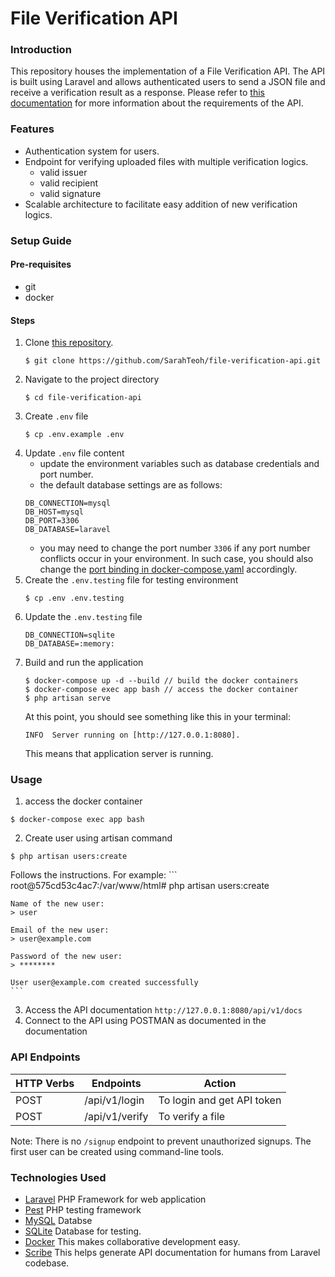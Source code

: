 # File Verification API
### Introduction
This repository houses the implementation of a File Verification API. The API is built using Laravel and allows authenticated users to send a JSON file and receive a verification result as a response. Please refer to [this documentation](https://accredify.notion.site/Technical-Assessment-for-Software-Engineer-de808af21ca249ba8f4b2d8f1aaf2a66) for more information about the requirements of the API.

### Features
- Authentication system for users.
- Endpoint for verifying uploaded files with multiple verification logics. 
  - valid issuer
  - valid recipient
  - valid signature
- Scalable architecture to facilitate easy addition of new verification logics.

### Setup Guide
#### Pre-requisites
- git
- docker
  
#### Steps
1. Clone [this repository](https://github.com/SarahTeoh/file-verification-api).
    ```
    $ git clone https://github.com/SarahTeoh/file-verification-api.git
    ```
2. Navigate to the project directory
    ```
    $ cd file-verification-api
    ```
3. Create `.env` file
    ```
    $ cp .env.example .env
    ```
4. Update `.env` file content 
   * update the environment variables such as database credentials and port number.
   * the default database settings are as follows:
    ```
    DB_CONNECTION=mysql
    DB_HOST=mysql
    DB_PORT=3306
    DB_DATABASE=laravel
    ```
   * you may need to change the port number `3306` if any port number conflicts occur in your environment. In such case, you should also change the [port binding in docker-compose.yaml](https://github.com/SarahTeoh/file-verification-api/blob/main/docker-compose.yml#L35) accordingly.
5. Create the `.env.testing` file for testing environment
   ```
   $ cp .env .env.testing
   ```
6. Update the `.env.testing` file
    ```
    DB_CONNECTION=sqlite
    DB_DATABASE=:memory:
    ```
7. Build and run the application
    ```
    $ docker-compose up -d --build // build the docker containers
    $ docker-compose exec app bash // access the docker container
    $ php artisan serve
    ```
    At this point, you should see something like this in your terminal:
    ```
    INFO  Server running on [http://127.0.0.1:8080]. 
    ```
    This means that application server is running.

### Usage
1. access the docker container
  ```
  $ docker-compose exec app bash
  ```
2. Create user using artisan command
  ```
  $ php artisan users:create
  ```
  Follows the instructions. For example:
    ```
    root@575cd53c4ac7:/var/www/html# php artisan users:create

    Name of the new user:
    > user

    Email of the new user:
    > user@example.com

    Password of the new user:
    > ********

    User user@example.com created successfully
    ```

3. Access the API documentation `http://127.0.0.1:8080/api/v1/docs`
4. Connect to the API using POSTMAN as documented in the documentation

### API Endpoints
| HTTP Verbs | Endpoints | Action |
| --- | --- | --- |
| POST | /api/v1/login | To login and get API token |
| POST | /api/v1/verify | To verify a file |

Note: There is no `/signup` endpoint to prevent unauthorized signups. The first user can be created using command-line tools.

### Technologies Used
* [Laravel](https://laravel.com/) PHP Framework for web application
* [Pest](https://pestphp.com/) PHP testing framework
* [MySQL](https://www.mysql.com/) Databse
* [SQLite](https://www.sqlite.org/index.html) Database for testing.
* [Docker](https://www.docker.com/) This makes collaborative development easy.
* [Scribe](https://scribe.knuckles.wtf/laravel/) This helps generate API documentation for humans from Laravel codebase.